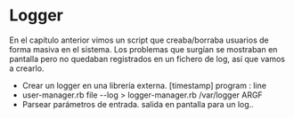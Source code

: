 
# Logger

En el capítulo anterior vimos un script que creaba/borraba usuarios de forma masiva en el sistema. Los problemas que surgían se mostraban en pantalla pero no quedaban registrados en un fichero de log, así que vamos a crearlo.


* Crear un logger en una librería externa.
[timestamp] program : line
* user-manager.rb file --log > logger-manager.rb
/var/logger
ARGF
* Parsear parámetros de entrada.
salida en pantalla para un log..
